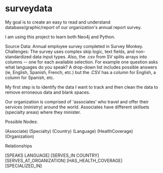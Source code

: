 # surveydata

My goal is to create an easy to read and understand database/graphic/report of our organization's annual report survey.

I am using this project to learn both Neo4j and Python.

Source Data: Annual employee survey completed in Survey Monkey.
Challenges: The survey uses complex skip logic, text fields, and non-standardized data input types. Also, the .csv from SV splits arrays into columns -- one for each available selection. For example one question asks what languages do you speak?  A drop-down list includes possible answers (ie, English, Spanish, French, etc.) but the .CSV has a column for English, a column for Spanish, etc.

My first step is to identify the data I want to track and then clean the data to remove erroneous data and blank spaces.

Our organization is comprised of 'associates' who travel and offer their services (ministry) around the world. Associates have different skillsets (specialty areas) where they minister.

Possible Nodes:

(Associate)
(Specialty)
(Country)
(Language)
(HealthCoverage)
(Organization)

Relationships

[SPEAKS LANGUAGE]
[SERVES_IN COUNTRY]
[SERVES_AT_ORGANIZATION]
[HAS_HEALTH_COVERAGE]
[SPECIALIZED_IN]
